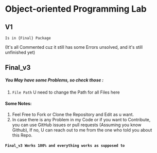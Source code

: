 # Object-oriented Programming Lab
## V1
    Is in {Final} Package
(It's all Commented cuz it still has some Errors unsolved, and it's still unfinished yet)
##  Final_v3
##### You May have some Problems, so check those :
1. `File Path` U need to change the Path for all Files here

#### Some Notes:
1. Feel Free to Fork or Clone the Repository and Edit as u want.
2. In case there is any Problem in my Code or if you want to Contribute, you can use GitHub issues or pull requests (Assuming you know Github), If no,  U can reach out to me from the one who told you about this Repo. 
#### `Final_v3 Works 100% and everything works as supposed to`
